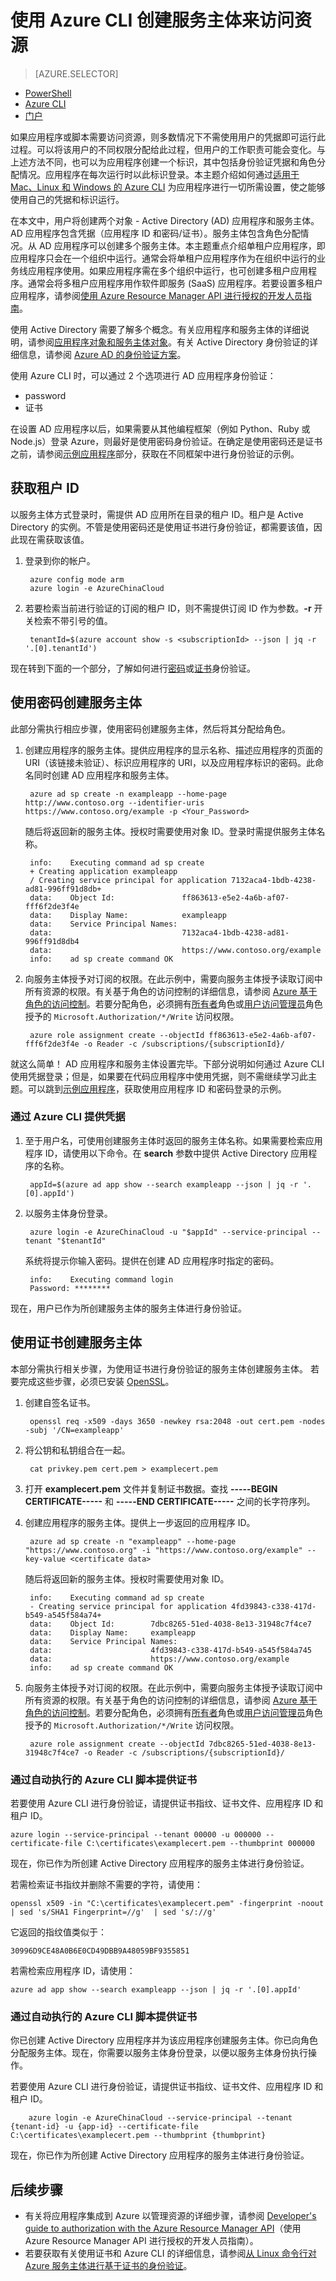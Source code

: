 <properties
   pageTitle="使用 Azure CLI 创建服务主体 | Azure"
   description="描述如何使用 Azure CLI 创建 Active Directory 应用程序和服务主体，并通过基于角色的访问控制授予其对资源的访问权限。它演示如何使用密码或证书对应用程序进行身份验证。"
   services="azure-resource-manager"
   documentationCenter="na"
   authors="tfitzmac"
   manager="timlt"
   editor="tysonn"/>

<tags
   ms.service="azure-resource-manager"
   ms.date="07/19/2016"
   wacn.date="09/28/2016"/>

# 使用 Azure CLI 创建服务主体来访问资源

> [AZURE.SELECTOR]
- [PowerShell](/documentation/articles/resource-group-authenticate-service-principal/)
- [Azure CLI](/documentation/articles/resource-group-authenticate-service-principal-cli/)
- [门户](/documentation/articles/resource-group-create-service-principal-portal/)

如果应用程序或脚本需要访问资源，则多数情况下不需使用用户的凭据即可运行此过程。可以将该用户的不同权限分配给此过程，但用户的工作职责可能会变化。与上述方法不同，也可以为应用程序创建一个标识，其中包括身份验证凭据和角色分配情况。应用程序在每次运行时以此标识登录。本主题介绍如何通过[适用于 Mac、Linux 和 Windows 的 Azure CLI](xplat-cli-install.md) 为应用程序进行一切所需设置，使之能够使用自己的凭据和标识运行。

在本文中，用户将创建两个对象 - Active Directory (AD) 应用程序和服务主体。AD 应用程序包含凭据（应用程序 ID 和密码/证书）。服务主体包含角色分配情况。从 AD 应用程序可以创建多个服务主体。本主题重点介绍单租户应用程序，即应用程序只会在一个组织中运行。通常会将单租户应用程序作为在组织中运行的业务线应用程序使用。如果应用程序需在多个组织中运行，也可创建多租户应用程序。通常会将多租户应用程序用作软件即服务 (SaaS) 应用程序。若要设置多租户应用程序，请参阅[使用 Azure Resource Manager API 进行授权的开发人员指南](resource-manager-api-authentication.md)。

使用 Active Directory 需要了解多个概念。有关应用程序和服务主体的详细说明，请参阅[应用程序对象和服务主体对象](./active-directory/active-directory-application-objects.md)。有关 Active Directory 身份验证的详细信息，请参阅 [Azure AD 的身份验证方案](./active-directory/active-directory-authentication-scenarios.md)。

使用 Azure CLI 时，可以通过 2 个选项进行 AD 应用程序身份验证：

 - password
 - 证书

在设置 AD 应用程序以后，如果需要从其他编程框架（例如 Python、Ruby 或 Node.js）登录 Azure，则最好是使用密码身份验证。在确定是使用密码还是证书之前，请参阅[示例应用程序](#sample-applications)部分，获取在不同框架中进行身份验证的示例。

## 获取租户 ID

以服务主体方式登录时，需提供 AD 应用所在目录的租户 ID。租户是 Active Directory 的实例。不管是使用密码还是使用证书进行身份验证，都需要该值，因此现在需获取该值。

1. 登录到你的帐户。

        azure config mode arm
        azure login -e AzureChinaCloud
1. 若要检索当前进行验证的订阅的租户 ID，则不需提供订阅 ID 作为参数。**-r** 开关检索不带引号的值。

        tenantId=$(azure account show -s <subscriptionId> --json | jq -r '.[0].tenantId')

现在转到下面的一个部分，了解如何进行[密码](#create-service-principal-with-password)或[证书](#create-service-principal-with-certificate)身份验证。


## 使用密码创建服务主体

此部分需执行相应步骤，使用密码创建服务主体，然后将其分配给角色。

1. 创建应用程序的服务主体。提供应用程序的显示名称、描述应用程序的页面的 URI（该链接未验证）、标识应用程序的 URI，以及应用程序标识的密码。此命名同时创建 AD 应用程序和服务主体。

        azure ad sp create -n exampleapp --home-page http://www.contoso.org --identifier-uris https://www.contoso.org/example -p <Your_Password>
        
    随后将返回新的服务主体。授权时需要使用对象 ID。登录时需提供服务主体名称。
    
        info:    Executing command ad sp create
        + Creating application exampleapp
        / Creating service principal for application 7132aca4-1bdb-4238-ad81-996ff91d8db+
        data:    Object Id:               ff863613-e5e2-4a6b-af07-fff6f2de3f4e
        data:    Display Name:            exampleapp
        data:    Service Principal Names:
        data:                             7132aca4-1bdb-4238-ad81-996ff91d8db4
        data:                             https://www.contoso.org/example
        info:    ad sp create command OK

2. 向服务主体授予对订阅的权限。在此示例中，需要向服务主体授予读取订阅中所有资源的权限。有关基于角色的访问控制的详细信息，请参阅 [Azure 基于角色的访问控制](./active-directory/role-based-access-control-configure.md)。若要分配角色，必须拥有[所有者](./active-directory/role-based-access-built-in-roles.md#owner)角色或[用户访问管理员](./active-directory/role-based-access-built-in-roles.md#user-access-administrator)角色授予的 `Microsoft.Authorization/*/Write` 访问权限。

        azure role assignment create --objectId ff863613-e5e2-4a6b-af07-fff6f2de3f4e -o Reader -c /subscriptions/{subscriptionId}/

就这么简单！ AD 应用程序和服务主体设置完毕。下部分说明如何通过 Azure CLI 使用凭据登录；但是，如果要在代码应用程序中使用凭据，则不需继续学习此主题。可以跳到[示例应用程序](#sample-applications)，获取使用应用程序 ID 和密码登录的示例。

### 通过 Azure CLI 提供凭据

1. 至于用户名，可使用创建服务主体时返回的服务主体名称。如果需要检索应用程序 ID，请使用以下命令。在 **search** 参数中提供 Active Directory 应用程序的名称。

        appId=$(azure ad app show --search exampleapp --json | jq -r '.[0].appId')

3. 以服务主体身份登录。

        azure login -e AzureChinaCloud -u "$appId" --service-principal --tenant "$tenantId"

    系统将提示你输入密码。提供在创建 AD 应用程序时指定的密码。

        info:    Executing command login
        Password: ********

现在，用户已作为所创建服务主体的服务主体进行身份验证。

## 使用证书创建服务主体

本部分需执行相关步骤，为使用证书进行身份验证的服务主体创建服务主体。
若要完成这些步骤，必须已安装 [OpenSSL](http://www.openssl.org/)。

1. 创建自签名证书。

        openssl req -x509 -days 3650 -newkey rsa:2048 -out cert.pem -nodes -subj '/CN=exampleapp'

2. 将公钥和私钥组合在一起。

        cat privkey.pem cert.pem > examplecert.pem

3. 打开 **examplecert.pem** 文件并复制证书数据。查找 **-----BEGIN CERTIFICATE-----** 和 **-----END CERTIFICATE-----** 之间的长字符序列。

1. 创建应用程序的服务主体。提供上一步返回的应用程序 ID。

        azure ad sp create -n "exampleapp" --home-page "https://www.contoso.org" -i "https://www.contoso.org/example" --key-value <certificate data>
        
    随后将返回新的服务主体。授权时需要使用对象 ID。
    
        info:    Executing command ad sp create
        - Creating service principal for application 4fd39843-c338-417d-b549-a545f584a74+
        data:    Object Id:        7dbc8265-51ed-4038-8e13-31948c7f4ce7
        data:    Display Name:     exampleapp
        data:    Service Principal Names:
        data:                      4fd39843-c338-417d-b549-a545f584a745
        data:                      https://www.contoso.org/example
        info:    ad sp create command OK
        
2. 向服务主体授予对订阅的权限。在此示例中，需要向服务主体授予读取订阅中所有资源的权限。有关基于角色的访问控制的详细信息，请参阅 [Azure 基于角色的访问控制](./active-directory/role-based-access-control-configure.md)。若要分配角色，必须拥有[所有者](./active-directory/role-based-access-built-in-roles.md#owner)角色或[用户访问管理员](./active-directory/role-based-access-built-in-roles.md#user-access-administrator)角色授予的 `Microsoft.Authorization/*/Write` 访问权限。

        azure role assignment create --objectId 7dbc8265-51ed-4038-8e13-31948c7f4ce7 -o Reader -c /subscriptions/{subscriptionId}/

### 通过自动执行的 Azure CLI 脚本提供证书

若要使用 Azure CLI 进行身份验证，请提供证书指纹、证书文件、应用程序 ID 和租户 ID。

    azure login --service-principal --tenant 00000 -u 000000 --certificate-file C:\certificates\examplecert.pem --thumbprint 000000

现在，你已作为所创建 Active Directory 应用程序的服务主体进行身份验证。

若需检索证书指纹并删除不需要的字符，请使用：

    openssl x509 -in "C:\certificates\examplecert.pem" -fingerprint -noout | sed 's/SHA1 Fingerprint=//g'  | sed 's/://g'
    
它返回的指纹值类似于：

    30996D9CE48A0B6E0CD49DBB9A48059BF9355851

若需检索应用程序 ID，请使用：

    azure ad app show --search exampleapp --json | jq -r '.[0].appId'

### 通过自动执行的 Azure CLI 脚本提供证书

你已创建 Active Directory 应用程序并为该应用程序创建服务主体。你已向角色分配服务主体。现在，你需要以服务主体身份登录，以便以服务主体身份执行操作。

若要使用 Azure CLI 进行身份验证，请提供证书指纹、证书文件、应用程序 ID 和租户 ID。

        azure login -e AzureChinaCloud --service-principal --tenant {tenant-id} -u {app-id} --certificate-file C:\certificates\examplecert.pem --thumbprint {thumbprint}

现在，你已作为所创建 Active Directory 应用程序的服务主体进行身份验证。

## 后续步骤
  
- 有关将应用程序集成到 Azure 以管理资源的详细步骤，请参阅 [Developer's guide to authorization with the Azure Resource Manager API](/documentation/articles/resource-manager-api-authentication/)（使用 Azure Resource Manager API 进行授权的开发人员指南）。
- 若要获取有关使用证书和 Azure CLI 的详细信息，请参阅[从 Linux 命令行对 Azure 服务主体进行基于证书的身份验证](http://blogs.msdn.com/b/arsen/archive/2015/09/18/certificate-based-auth-with-azure-service-principals-from-linux-command-line.aspx)。

<!---HONumber=Mooncake_0919_2016-->